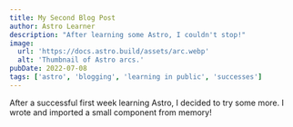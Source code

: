 ```yaml
---
title: My Second Blog Post
author: Astro Learner
description: "After learning some Astro, I couldn't stop!"
image:
  url: 'https://docs.astro.build/assets/arc.webp'
  alt: 'Thumbnail of Astro arcs.'
pubDate: 2022-07-08
tags: ['astro', 'blogging', 'learning in public', 'successes']
---
```


After a successful first week learning Astro, I decided to try some more. I wrote and imported a small component from memory!
